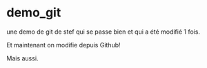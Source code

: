 # demo_git
une demo de git de stef qui se passe bien et qui a été modifié 1 fois.

Et maintenant on modifie depuis Github!

Mais aussi.

